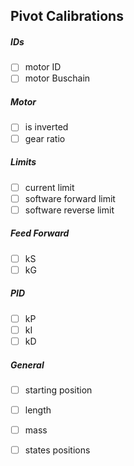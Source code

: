 Pivot Calibrations
-----------------------------

##### IDs

- [ ] motor ID
- [ ] motor Buschain

##### Motor

- [ ] is inverted
- [ ] gear ratio

##### Limits

- [ ] current limit
- [ ] software forward limit
- [ ] software reverse limit

##### Feed Forward

- [ ] kS
- [ ] kG

##### PID

- [ ] kP
- [ ] kI
- [ ] kD

##### General

- [ ] starting position
- [ ] length
- [ ] mass
- [ ] states positions


